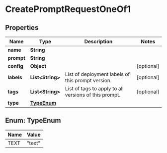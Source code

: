 

# CreatePromptRequestOneOf1


## Properties

| Name | Type | Description | Notes |
|------------ | ------------- | ------------- | -------------|
|**name** | **String** |  |  |
|**prompt** | **String** |  |  |
|**config** | **Object** |  |  [optional] |
|**labels** | **List&lt;String&gt;** | List of deployment labels of this prompt version. |  [optional] |
|**tags** | **List&lt;String&gt;** | List of tags to apply to all versions of this prompt. |  [optional] |
|**type** | [**TypeEnum**](#TypeEnum) |  |  |



## Enum: TypeEnum

| Name | Value |
|---- | -----|
| TEXT | &quot;text&quot; |



